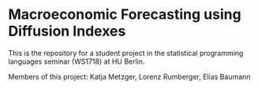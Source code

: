 # Macroeconomic Forecasting using Diffusion Indexes
This is the repository for a student project in the statistical programming languages seminar (WS1718) at HU Berlin.

Members of this project:
Katja Metzger,
Lorenz Rumberger,
Elias Baumann

